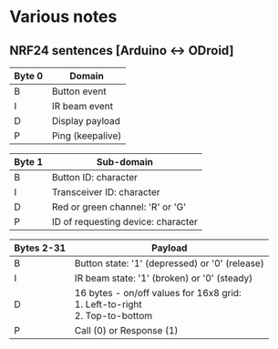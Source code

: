 # Various notes
## NRF24 sentences [Arduino <-> ODroid]
| Byte 0 | Domain |
| --- | --- |
| B | Button event |
| I | IR beam event |
| D | Display payload |
| P | Ping (keepalive) |

| Byte 1 | Sub-domain |
| --- | --- |
| B | Button ID: character |
| I | Transceiver ID: character |
| D | Red or green channel: 'R' or 'G' |
| P | ID of requesting device: character |

| Bytes 2-31 |Payload |
| --- | --- |
| B | Button state: '1' (depressed) or '0' (release) |
| I | IR beam state: '1' (broken) or '0' (steady) |
| D | 16 bytes - on/off values for 16x8 grid:<br>1. Left-to-right<br>2. Top-to-bottom |
| P | Call (0) or Response (1) |

